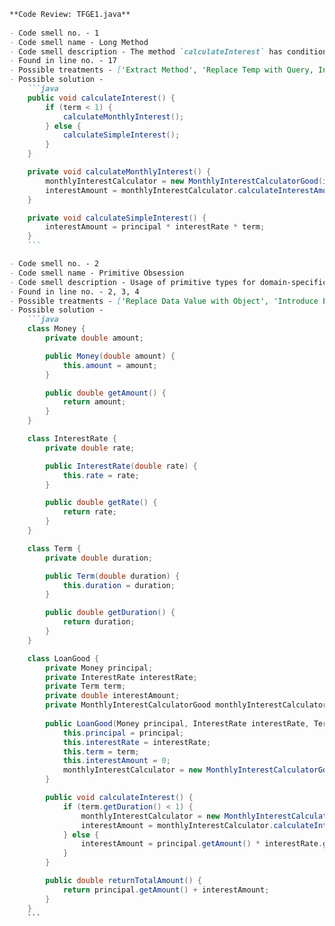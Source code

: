 ```markdown
**Code Review: TFGE1.java**
    
- Code smell no. - 1
- Code smell name - Long Method
- Code smell description - The method `calculateInterest` has conditions and computations making it longer and potentially more complex.
- Found in line no. - 17
- Possible treatments - ['Extract Method', 'Replace Temp with Query, Introduce Parameter Object or Preserve Whole Object', 'Decompose Conditional']
- Possible solution - 
    ```java
    public void calculateInterest() {
        if (term < 1) {
            calculateMonthlyInterest();
        } else {
            calculateSimpleInterest();
        }
    }

    private void calculateMonthlyInterest() {
        monthlyInterestCalculator = new MonthlyInterestCalculatorGood(interestRate, term);
        interestAmount = monthlyInterestCalculator.calculateInterestAmount(principal);
    }

    private void calculateSimpleInterest() {
        interestAmount = principal * interestRate * term;
    }
    ```

- Code smell no. - 2
- Code smell name - Primitive Obsession
- Code smell description - Usage of primitive types for domain-specific classes instead of proper types for `principal`, `interestRate`, and `term`.
- Found in line no. - 2, 3, 4
- Possible treatments - ['Replace Data Value with Object', 'Introduce Parameter Object or Preserve Whole Object']
- Possible solution -
    ```java
    class Money {
        private double amount;

        public Money(double amount) {
            this.amount = amount;
        }

        public double getAmount() {
            return amount;
        }
    }

    class InterestRate {
        private double rate;

        public InterestRate(double rate) {
            this.rate = rate;
        }

        public double getRate() {
            return rate;
        }
    }

    class Term {
        private double duration;

        public Term(double duration) {
            this.duration = duration;
        }

        public double getDuration() {
            return duration;
        }
    }

    class LoanGood {
        private Money principal;
        private InterestRate interestRate;
        private Term term;
        private double interestAmount;
        private MonthlyInterestCalculatorGood monthlyInterestCalculator;
        
        public LoanGood(Money principal, InterestRate interestRate, Term term) {
            this.principal = principal;
            this.interestRate = interestRate;
            this.term = term;
            this.interestAmount = 0;
            monthlyInterestCalculator = new MonthlyInterestCalculatorGood();
        }

        public void calculateInterest() {
            if (term.getDuration() < 1) {
                monthlyInterestCalculator = new MonthlyInterestCalculatorGood(interestRate.getRate(), term.getDuration());
                interestAmount = monthlyInterestCalculator.calculateInterestAmount(principal.getAmount());
            } else {
                interestAmount = principal.getAmount() * interestRate.getRate() * term.getDuration();
            }
        }

        public double returnTotalAmount() {
            return principal.getAmount() + interestAmount;
        }
    }
    ```
```
